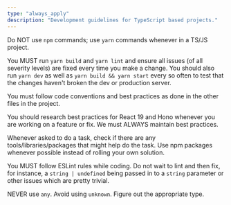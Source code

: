 ```yaml
---
type: "always_apply"
description: "Development guidelines for TypeScript based projects."
---
```


Do NOT use `npm` commands; use `yarn` commands whenever in a TS/JS project.

You MUST run `yarn build` and `yarn lint` and ensure all issues (of all severity levels) are fixed every time you make a change. You should also run `yarn dev` as well as `yarn build && yarn start` every so often to test that the changes haven't broken the dev or production server.

You must follow code conventions and best practices as done in the other files in the project.

You should research best practices for React 19 and Hono whenever you are working on a feature or fix. We must ALWAYS maintain best practices.

Whenever asked to do a task, check if there are any tools/libraries/packages that might help do the task. Use npm packages whenever possible instead of rolling your own solution.

You MUST follow ESLint rules while coding. Do not wait to lint and then fix, for instance, a `string | undefined` being passed in to a `string` parameter or other issues which are pretty trivial.

NEVER use `any`. Avoid using `unknown`. Figure out the appropriate type.
